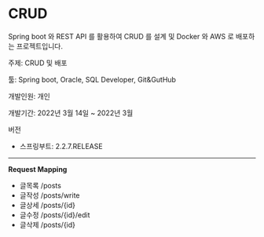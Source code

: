 # CRUD
Spring boot 와 REST API 를 활용하여 CRUD 를 설계 및 Docker 와 AWS 로 배포하는 프로젝트입니다.

주제: CRUD 및 배포

툴: Spring boot, Oracle, SQL Developer, Git&GutHub

개발인원: 개인

개발기간: 2022년 3월 14일 ~ 2022년 3월

버전
- 스프링부트: 2.2.7.RELEASE

---

**Request Mapping**
- 글목록 /posts
- 글작성 /posts/write
- 글상세 /posts/{id}
- 글수정 /posts/{id}/edit
- 글삭제 /posts/{id}

